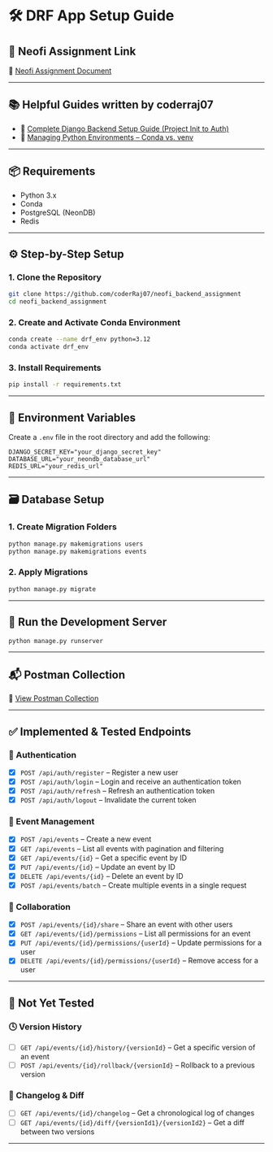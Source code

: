 # 🛠️ DRF App Setup Guide

## 📄 Neofi Assignment Link

📘 [Neofi Assignment Document](https://docs.google.com/document/d/1kPhppih_OrYvj_dzzoJIfw6KUL6oK-J35G3z9lc-ois/edit?tab=t.0)

---
## 📚 Helpful Guides written by coderraj07

* 🔗 [Complete Django Backend Setup Guide (Project Init to Auth)](https://coderraj07.medium.com/complete-django-backend-setup-guide-from-project-initialization-to-advanced-views-authentication-cc1ab54f7521)
* 🔗 [Managing Python Environments – Conda vs. venv](https://medium.com/towardsdev/managing-python-environments-the-right-way-conda-vs-venv-1691162a7016)

---

## 📦 Requirements

* Python 3.x
* Conda
* PostgreSQL (NeonDB)
* Redis

---

## ⚙️ Step-by-Step Setup

### 1. Clone the Repository

```bash
git clone https://github.com/coderRaj07/neofi_backend_assignment
cd neofi_backend_assignment
```

### 2. Create and Activate Conda Environment

```bash
conda create --name drf_env python=3.12
conda activate drf_env
```

### 3. Install Requirements

```bash
pip install -r requirements.txt
```

---

## 🔐 Environment Variables

Create a `.env` file in the root directory and add the following:

```env
DJANGO_SECRET_KEY="your_django_secret_key"
DATABASE_URL="your_neondb_database_url"
REDIS_URL="your_redis_url"
```

---

## 🗃️ Database Setup

### 1. Create Migration Folders

```bash
python manage.py makemigrations users
python manage.py makemigrations events
```

### 2. Apply Migrations

```bash
python manage.py migrate
```

---

## 🚀 Run the Development Server

```bash
python manage.py runserver
```

---

## 📬 Postman Collection

🧪 [View Postman Collection](neofi_backend_assignment.postman_collection.json)

---

## ✅ Implemented & Tested Endpoints

### 🔐 Authentication

* [x] `POST /api/auth/register` – Register a new user
* [x] `POST /api/auth/login` – Login and receive an authentication token
* [x] `POST /api/auth/refresh` – Refresh an authentication token
* [x] `POST /api/auth/logout` – Invalidate the current token

### 📅 Event Management

* [x] `POST /api/events` – Create a new event
* [x] `GET /api/events` – List all events with pagination and filtering
* [x] `GET /api/events/{id}` – Get a specific event by ID
* [x] `PUT /api/events/{id}` – Update an event by ID
* [x] `DELETE /api/events/{id}` – Delete an event by ID
* [x] `POST /api/events/batch` – Create multiple events in a single request

### 🤝 Collaboration

* [x] `POST /api/events/{id}/share` – Share an event with other users
* [x] `GET /api/events/{id}/permissions` – List all permissions for an event
* [x] `PUT /api/events/{id}/permissions/{userId}` – Update permissions for a user
* [x] `DELETE /api/events/{id}/permissions/{userId}` – Remove access for a user

---

## 🚧 Not Yet Tested

### 🕓 Version History

* [ ] `GET /api/events/{id}/history/{versionId}` – Get a specific version of an event
* [ ] `POST /api/events/{id}/rollback/{versionId}` – Rollback to a previous version

### 📝 Changelog & Diff

* [ ] `GET /api/events/{id}/changelog` – Get a chronological log of changes
* [ ] `GET /api/events/{id}/diff/{versionId1}/{versionId2}` – Get a diff between two versions

---
